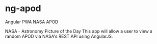 # ng-apod
Angular PWA NASA APOD

NASA - Astronomy Picture of the Day
This app will allow a user to view a random APOD via NASA's REST API using AngularJS.



